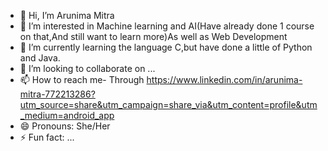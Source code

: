 - 👋 Hi, I’m Arunima Mitra
- 👀 I’m interested in Machine learning and AI(Have already done 1 course on that,And still want to learn more)As well as Web Development
- 🌱 I’m currently learning the language C,but have done a little of Python and Java.
- 💞️ I’m looking to collaborate on ...
- 📫 How to reach me- Through https://www.linkedin.com/in/arunima-mitra-772213286?utm_source=share&utm_campaign=share_via&utm_content=profile&utm_medium=android_app
- 😄 Pronouns: She/Her
- ⚡ Fun fact: ...

<!---
Arunima20MI/Arunima20MI is a ✨ special ✨ repository because its `README.md` (this file) appears on your GitHub profile.
You can click the Preview link to take a look at your changes.
--->
